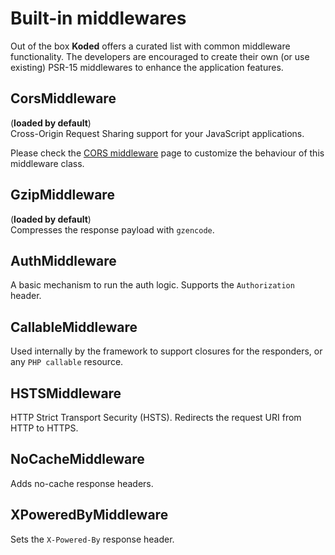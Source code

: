 Built-in middlewares
====================

Out of the box **Koded** offers a curated list with 
common middleware functionality. The developers are
encouraged to create their own (or use existing) PSR-15
middlewares to enhance the application features.

CorsMiddleware
--------------

(**loaded by default**)  
Cross-Origin Request Sharing support for your JavaScript 
applications.

Please check the [CORS middleware](cors.md) page to customize the behaviour
of this middleware class.

GzipMiddleware
--------------

(**loaded by default**)  
Compresses the response payload with `gzencode`.


AuthMiddleware
--------------

A basic mechanism to run the auth logic. Supports the `Authorization` header. 

CallableMiddleware
------------------

Used internally by the framework to support closures
for the responders, or any `PHP callable` resource.


HSTSMiddleware
--------------

HTTP Strict Transport Security (HSTS).
Redirects the request URI from HTTP to HTTPS.


NoCacheMiddleware
-----------------

Adds no-cache response headers.


XPoweredByMiddleware
-------------------

Sets the `X-Powered-By` response header.
